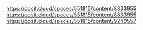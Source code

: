 https://posit.cloud/spaces/551815/content/8833955
https://posit.cloud/spaces/551815/content/8833955
https://posit.cloud/spaces/551815/content/9240557
